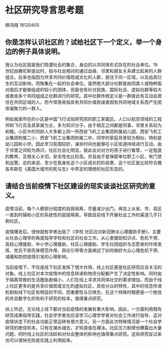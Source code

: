 # 社区研究导言思考题

穆鸿翔 18120405

## 你是怎样认识社区的？试给社区下一个定义，举一个身边的例子具体说明。

我认为社区就是我们周遭社会的集合，身边的以共同体形式存在的社会单位。19世纪由滕尼斯提出时，指与社会相对的通过血缘、邻里和朋友关系建立起来的人群组合。后来也指因为共享共同价值观或文化的人群，居住于同一区域，以及由其衍生的互动影响，而聚集在一起的社会单位。虽然绝大部分社群是由同类人或物种面对面后才能够组成的较小的团体，但是也有针对民族、国际社会、虚拟社群等较大或者由多个共同组成之社群进行的研究。其中社群传统定义是一群彼此有互动且居住在共同区域的人，而今常用来指具有共同价值观或者因有共同地域关系而产生团体凝聚力的一群人。

例如我家所在的小区是中国飞行试验研究院的职工家属区。人口以航空领域的工程师和飞行员及其家属为主，多为知识分子。由于相互之间都是同事，邻里关系较为和睦。小区中的同龄人大多都上同一所西安飞机工业集团附属幼儿园、西安飞机工业集团附属二小、西安飞机工业集团附属二中，同学的家庭背景较为相似，特别是幼儿园和小学。因此学习氛围较好，课余时间也能够在小区街道持续进行互动。由于邻里之间较为熟识，社区社会化明显，彼此会对对方的孩子进行看管，一定程度的教育，互相关心关切，安全性也比较高。并且由于是保密单位职工小区，有门禁和巡警。总的来说，至少在我身处这个小区成长的阶段里，这个社区是比较符合雅各布斯在《美国大城市的死与生》中界定的理想的社区形态的。

## 请结合当前疫情下社区建设的现实谈谈社区研究的意义。

疫情当前，每个人都部分程度的自我隔离，尽量减少出门。再加上从省、市、县区一直到村镇和小区的系统性的层层隔离，导致目前线下开展社会工作的渠道几乎只剩社区。

疫情爆发后，很快就有学者出版了《学校 社区应对新冠肺炎心理援助手册》，主要从社会心理学的角度指导学校和社区的社会工作。从心里援助知识点、危机干预、高校心理援助、中小学心理援助、社区心理援助、学生社团组织与志愿者的作用发挥、党员干部先锋模范作用、舆论引导等方面阐述了如何做好大众心理危机干预、减缓和防控疫情引发的心理影响。

当前疫情下，不仅是线下社区发挥了很大作用，线上社区更是社区研究应该关注的对象。线上社区对本次疫情中的信息转递和物资分配都产生了决定性影响。同时由于隔离导致的生活圈急剧缩小，人们在线上寻求共同体社交的需求增加。而由于线上社区更多的是共享价值观或文化的虚拟社区，具有分众的特性，其中的信息传递机制和线下社区有明显的不同，而重要性与日俱生，在这个特殊时期更是一个绝佳的并且数字化的有利于研究的标本，值得重点研究。

综上所述，无论线上线下都对当前疫情的发展有重大影响。因此，一方面利用既有研究成果指导实践，社会学学者也应该学习心理学学者对社会工作进行指导，这对疫情状态下的社会功能正常运转有很大意义。另一方面此次特殊情况是一个社会学研究的绝佳标本。只有在潮水褪去，才知道谁在裸泳。社区压力剧增也曝露出大量问题，同时线上社区的活跃和对社会整体的影响也值得重点研究。这些研究反过来也可以很快在防疫实践上利用起来。
